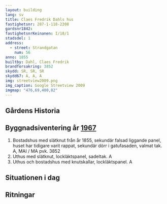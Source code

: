 ```yaml
---
layout: building
lang: sv
title: Claes Fredrik Dahls hus
fastighetsnr: 287-1-118-2208
gardsnr1842:
fastighetsnrKeinanen: I/18/1
stadsdel: 1
address:
  - street: Strandgatan
    num: 56
anno: 1855
builtby: Dahl, Claes Fredrik
brandforsakring: 3852
skydd: SR, SR, SR
skydd67: A, A, A
img: streetview2009.png
img_caption: Google Streetview 2009
imgmap: "476,69,480,82"
---
```

## Gårdens Historia


## Byggnadsiventering år <a href="/sources/keinanen_karki.pdf">1967</a>
1. Bostadshus med slätknut från år 1855, sekundär falsad liggande panel, huset har tidigare varit rappat, sekundär dörr i gatufasaden, valmat tak. A, MAI / MA pvk. 3852
2. Uthus med slätknut, lockläktspanel, sadeltak. A
3. Uthus och bostadshus med knutskallar, lockläktspanel. A

## Situationen i dag


## Ritningar
